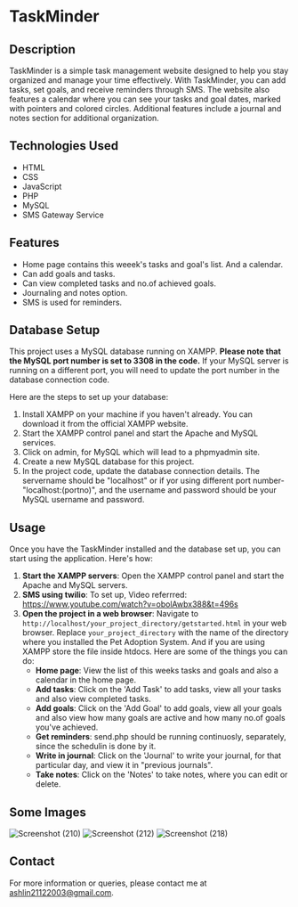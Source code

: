 # TaskMinder

## Description
TaskMinder is a simple task management website designed to help you stay organized and manage your time effectively. With TaskMinder, you can add tasks, set goals, and receive reminders through SMS. The website also features a calendar where you can see your tasks and goal dates, marked with pointers and colored circles. Additional features include a journal and notes section for additional organization.

## Technologies Used
- HTML
- CSS
- JavaScript
- PHP
- MySQL
- SMS Gateway Service

## Features
- Home page contains this weeek's tasks and goal's list. And a calendar.
- Can add goals and tasks.
- Can view completed tasks and no.of achieved goals.
- Journaling and notes option.
- SMS is used for reminders.

  
## Database Setup
This project uses a MySQL database running on XAMPP. **Please note that the MySQL port number is set to 3308 in the code.** If your MySQL server is running on a different port, you will need to update the port number in the database connection code.

Here are the steps to set up your database:

1. Install XAMPP on your machine if you haven't already. You can download it from the official XAMPP website.
2. Start the XAMPP control panel and start the Apache and MySQL services.
3. Click on admin, for MySQL which will lead to a phpmyadmin site.
4. Create a new MySQL database for this project.
5. In the project code, update the database connection details. The servername should be "localhost" or if yor using different port number-"localhost:(portno)", and the username and password should be your MySQL username and password.

## Usage
Once you have the TaskMinder installed and the database set up, you can start using the application. Here's how:

1. **Start the XAMPP servers**: Open the XAMPP control panel and start the Apache and MySQL servers.
2. **SMS using twilio**: To set up, Video referrred: https://www.youtube.com/watch?v=obolAwbx388&t=496s
3. **Open the project in a web browser**: Navigate to `http://localhost/your_project_directory/getstarted.html` in your web browser. Replace `your_project_directory` with the name of the directory where you installed the Pet Adoption System. And if you are using XAMPP store the file inside htdocs.
   Here are some of the things you can do:
    - **Home page**: View the list of this weeks tasks and goals and also a calendar in the home page.
    -  **Add tasks**: Click on the 'Add Task' to  add tasks, view all your tasks and also view completed tasks.
    - **Add goals**: Click on the 'Add Goal' to  add goals, view all your goals and also view how many goals are active and how many no.of goals you've achieved.
    - **Get reminders**: send.php should be running continuosly, separately, since the schedulin is done by it.
    - **Write in journal**: Click on the 'Journal' to write your journal, for that particular day, and view it in "previous journals".
    - **Take notes**: Click on the 'Notes' to take notes, where you can edit or delete.
      
## Some Images
![Screenshot (210)](https://github.com/user-attachments/assets/51d0d44c-2e94-41ee-8655-cd80bdec856a)
![Screenshot (212)](https://github.com/user-attachments/assets/6ea9ba97-8a31-44ee-9040-af1672c37e11)
![Screenshot (218)](https://github.com/user-attachments/assets/d13d639b-addb-49de-9702-dce496f81662)


## Contact
For more information or queries, please contact me at ashlin21122003@gmail.com.

